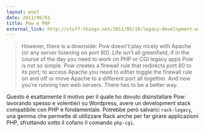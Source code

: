 ```yaml
---
layout: post
date: 2011/06/01
title: Pow e PHP
external_link: http://stuff-things.net/2011/05/16/legacy-development-with-pow/
---
```


> However, there is a downside: Pow doesn’t play nicely with Apache (or any server listening on port 80). Life isn’t all greenfield, if in the course of the day you need to work on PHP or CGI legacy apps Pow is not so simple. Pow creates a firewall rule that redirects port 80 to its port; to access Apache you need to either toggle the firewall rule on and off or move Apache to a different port all together. And now you’re running two web servers. There has to be a better way.

Questo è esattamente il motivo per il quale ho dovuto disinstallare Pow: lavorando spesso e volentieri su Wordpress, avere un development stack compatibile con PHP è fondamentale. Potrebbe però salvarci `rack-legacy`, una gemma che permette di utilizzare Rack anche per far girare applicazioni PHP, sfruttando sotto il cofano il comando `php-cgi`.